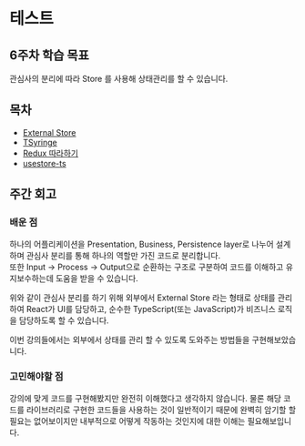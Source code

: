 # 테스트

## 6주차 학습 목표

관심사의 분리에 따라 Store 를 사용해 상태관리를 할 수 있습니다.

## 목차

- [External Store](./external-store.md)
- [TSyringe](./react-testing-library.md)
- [Redux 따라하기](./redux.md)
- [usestore-ts](./usestore-ts.md)

## 주간 회고

### 배운 점

하나의 어플리케이션을 Presentation, Business, Persistence layer로 나누어 설계하며 관심사 분리를 통해 하나의 역할만 가진 코드로 분리합니다.\
또한 Input → Process → Output으로 순환하는 구조로 구분하여 코드를 이해하고 유지보수하는데 도움을 받을 수 있습니다.

위와 같이 관심사 분리를 하기 위해 외부에서 External Store 라는 형태로 상태를 관리하여 React가 UI를 담당하고, 순수한 TypeScript(또는 JavaScript)가 비즈니스 로직을 담당하도록 할 수 있습니다.

이번 강의들에서는 외부에서 상태를 관리 할 수 있도록 도와주는 방법들을 구현해보았습니다.

### 고민해야할 점

강의에 맞게 코드를 구현해봤지만 완전히 이해했다고 생각하지 않습니다.
물론 해당 코드를 라이브러리로 구현한 코드들을 사용하는 것이 일반적이기 때문에 완벽히 암기할 할 필요는 없어보이지만 내부적으로 어떻게 작동하는 것인지에 대한 이해는 필요해보입니다.
